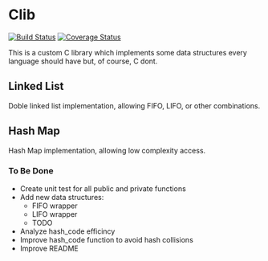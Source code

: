 # Clib
[![Build Status](https://travis-ci.com/perseoGI/Clib.svg?branch=master)](https://travis-ci.com/perseoGI/Clib)
[![Coverage Status](https://coveralls.io/repos/github/perseoGI/Clib/badge.svg?branch=master)](https://coveralls.io/github/perseoGI/Clib?branch=master)

This is a custom C library which implements some data structures every language should have but, of course, C dont.

## Linked List

Doble linked list implementation, allowing FIFO, LIFO, or other combinations.


## Hash Map

Hash Map implementation, allowing low complexity access.

### To Be Done

- Create unit test for all public and private functions
- Add new data structures:
    + FIFO wrapper
    + LIFO wrapper
    + TODO
- Analyze hash_code efficincy
- Improve hash_code function to avoid hash collisions
- Improve README
